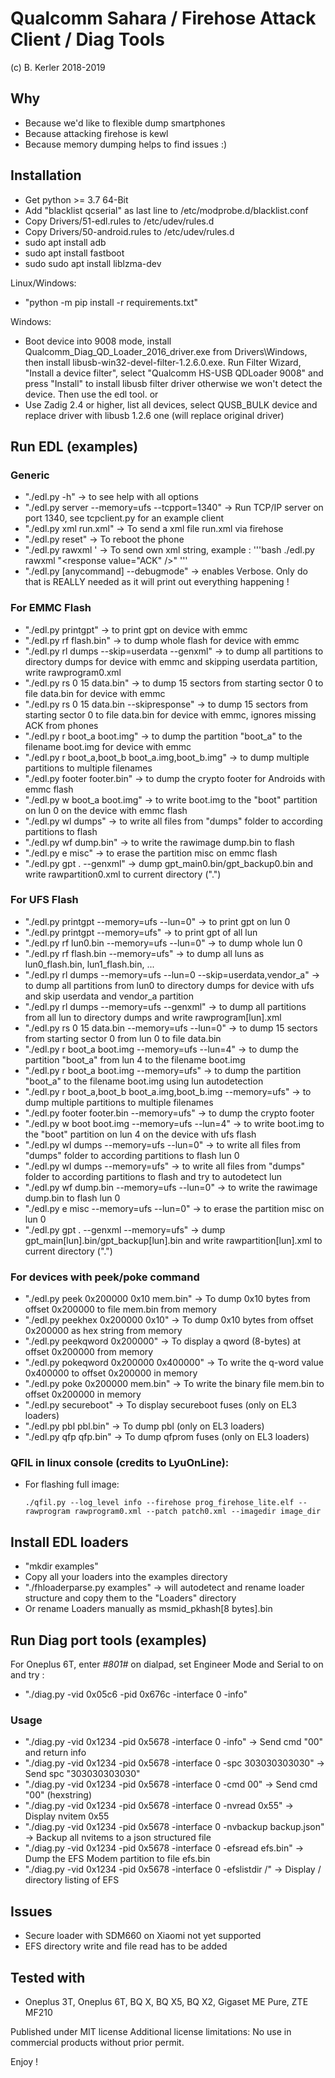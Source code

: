 # Qualcomm Sahara / Firehose Attack Client / Diag Tools
(c) B. Kerler 2018-2019

## Why

- Because we'd like to flexible dump smartphones
- Because attacking firehose is kewl
- Because memory dumping helps to find issues :)
  
## Installation

- Get python >= 3.7 64-Bit
- Add "blacklist qcserial" as last line to /etc/modprobe.d/blacklist.conf
- Copy Drivers/51-edl.rules to /etc/udev/rules.d
- Copy Drivers/50-android.rules to /etc/udev/rules.d
- sudo apt install adb
- sudo apt install fastboot
- sudo sudo apt install liblzma-dev

Linux/Windows: 
- "python -m pip install -r requirements.txt"

Windows:
- Boot device into 9008 mode, install Qualcomm_Diag_QD_Loader_2016_driver.exe from Drivers\Windows,
  then install libusb-win32-devel-filter-1.2.6.0.exe.
  Run Filter Wizard, "Install a device filter",  select "Qualcomm HS-USB QDLoader 9008"
  and press "Install" to install libusb filter driver otherwise we won't detect the device.
  Then use the edl tool.
or
- Use Zadig 2.4 or higher, list all devices, select QUSB_BULK device and replace
  driver with libusb 1.2.6 one (will replace original driver)

## Run EDL (examples)

### Generic

- "./edl.py -h" -> to see help with all options
- "./edl.py server --memory=ufs --tcpport=1340" -> Run TCP/IP server on port 1340, see tcpclient.py for an example client
- "./edl.py xml run.xml" -> To send a xml file run.xml via firehose
- "./edl.py reset" -> To reboot the phone
- "./edl.py rawxml <xmlstring>' -> To send own xml string, example : 
   '''bash
   ./edl.py rawxml "<?xml version=\"1.0\" encoding=\"UTF-8\" ?><data><response value=\"ACK\" /></data>"
   '''
- "./edl.py [anycommand] --debugmode" -> enables Verbose. Only do that is REALLY needed as it will print out everything happening !

### For EMMC Flash

- "./edl.py printgpt" -> to print gpt on device with emmc
- "./edl.py rf flash.bin" -> to dump whole flash for device with emmc
- "./edl.py rl dumps --skip=userdata --genxml" -> to dump all partitions to directory dumps for device with emmc and skipping userdata partition, write rawprogram0.xml
- "./edl.py rs 0 15 data.bin" -> to dump 15 sectors from starting sector 0 to file data.bin for device with emmc
- "./edl.py rs 0 15 data.bin --skipresponse" -> to dump 15 sectors from starting sector 0 to file data.bin for device with emmc, ignores missing ACK from phones
- "./edl.py r boot_a boot.img" -> to dump the partition "boot_a" to the filename boot.img for device with emmc
- "./edl.py r boot_a,boot_b boot_a.img,boot_b.img" -> to dump multiple partitions to multiple filenames
- "./edl.py footer footer.bin" -> to dump the crypto footer for Androids with emmc flash
- "./edl.py w boot_a boot.img" -> to write boot.img to the "boot" partition on lun 0 on the device with emmc flash
- "./edl.py wl dumps" -> to write all files from "dumps" folder to according partitions to flash
- "./edl.py wf dump.bin" -> to write the rawimage dump.bin to flash
- "./edl.py e misc" -> to erase the partition misc on emmc flash
- "./edl.py gpt . --genxml" -> dump gpt_main0.bin/gpt_backup0.bin and write rawpartition0.xml to current directory (".")


### For UFS Flash

- "./edl.py printgpt --memory=ufs --lun=0" -> to print gpt on lun 0
- "./edl.py printgpt --memory=ufs" -> to print gpt of all lun
- "./edl.py rf lun0.bin --memory=ufs --lun=0" -> to dump whole lun 0
- "./edl.py rf flash.bin --memory=ufs" -> to dump all luns as lun0_flash.bin, lun1_flash.bin, ...
- "./edl.py rl dumps --memory=ufs --lun=0 --skip=userdata,vendor_a" -> to dump all partitions from lun0 to directory dumps for device with ufs and skip userdata and vendor_a partition
- "./edl.py rl dumps --memory=ufs --genxml" -> to dump all partitions from all lun to directory dumps and write rawprogram[lun].xml
- "./edl.py rs 0 15 data.bin --memory=ufs --lun=0" -> to dump 15 sectors from starting sector 0 from lun 0 to file data.bin
- "./edl.py r boot_a boot.img --memory=ufs --lun=4" -> to dump the partition "boot_a" from lun 4 to the filename boot.img
- "./edl.py r boot_a boot.img --memory=ufs" -> to dump the partition "boot_a" to the filename boot.img using lun autodetection
- "./edl.py r boot_a,boot_b boot_a.img,boot_b.img --memory=ufs" -> to dump multiple partitions to multiple filenames
- "./edl.py footer footer.bin --memory=ufs" -> to dump the crypto footer
- "./edl.py w boot boot.img --memory=ufs --lun=4" -> to write boot.img to the "boot" partition on lun 4 on the device with ufs flash
- "./edl.py wl dumps --memory=ufs --lun=0" -> to write all files from "dumps" folder to according partitions to flash lun 0
- "./edl.py wl dumps --memory=ufs" -> to write all files from "dumps" folder to according partitions to flash and try to autodetect lun
- "./edl.py wf dump.bin --memory=ufs --lun=0" -> to write the rawimage dump.bin to flash lun 0
- "./edl.py e misc --memory=ufs --lun=0" -> to erase the partition misc on lun 0
- "./edl.py gpt . --genxml --memory=ufs" -> dump gpt_main[lun].bin/gpt_backup[lun].bin and write rawpartition[lun].xml to current directory (".")

### For devices with peek/poke command

- "./edl.py peek 0x200000 0x10 mem.bin" -> To dump 0x10 bytes from offset 0x200000 to file mem.bin from memory
- "./edl.py peekhex 0x200000 0x10" -> To dump 0x10 bytes from offset 0x200000 as hex string from memory
- "./edl.py peekqword 0x200000" -> To display a qword (8-bytes) at offset 0x200000 from memory
- "./edl.py pokeqword 0x200000 0x400000" -> To write the q-word value 0x400000 to offset 0x200000 in memory
- "./edl.py poke 0x200000 mem.bin" -> To write the binary file mem.bin to offset 0x200000 in memory
- "./edl.py secureboot" -> To display secureboot fuses (only on EL3 loaders)
- "./edl.py pbl pbl.bin" -> To dump pbl (only on EL3 loaders)
- "./edl.py qfp qfp.bin" -> To dump qfprom fuses (only on EL3 loaders)

### QFIL in linux console (credits to LyuOnLine):

- For flashing full image:
   ```
   ./qfil.py --log_level info --firehose prog_firehose_lite.elf --rawprogram rawprogram0.xml --patch patch0.xml --imagedir image_dir
   ```

## Install EDL loaders

- "mkdir examples"
- Copy all your loaders into the examples directory
- "./fhloaderparse.py examples" -> will autodetect and rename loader structure and copy them to the "Loaders" directory
- Or rename Loaders manually as msmid_pkhash[8 bytes].bin

## Run Diag port tools (examples)

For Oneplus 6T, enter *#801#* on dialpad, set Engineer Mode and Serial to on and try :

- "./diag.py -vid 0x05c6 -pid 0x676c -interface 0 -info"

### Usage

- "./diag.py -vid 0x1234 -pid 0x5678 -interface 0 -info" -> Send cmd "00" and return info
- "./diag.py -vid 0x1234 -pid 0x5678 -interface 0 -spc 303030303030" -> Send spc "303030303030"
- "./diag.py -vid 0x1234 -pid 0x5678 -interface 0 -cmd 00" -> Send cmd "00" (hexstring)
- "./diag.py -vid 0x1234 -pid 0x5678 -interface 0 -nvread 0x55" -> Display nvitem 0x55
- "./diag.py -vid 0x1234 -pid 0x5678 -interface 0 -nvbackup backup.json" -> Backup all nvitems to a json structured file
- "./diag.py -vid 0x1234 -pid 0x5678 -interface 0 -efsread efs.bin" -> Dump the EFS Modem partition to file efs.bin
- "./diag.py -vid 0x1234 -pid 0x5678 -interface 0 -efslistdir /" -> Display / directory listing of EFS


## Issues

- Secure loader with SDM660 on Xiaomi not yet supported
- EFS directory write and file read has to be added

## Tested with

- Oneplus 3T, Oneplus 6T, BQ X, BQ X5, BQ X2, Gigaset ME Pure, ZTE MF210

Published under MIT license
Additional license limitations: No use in commercial products without prior permit.

Enjoy !
